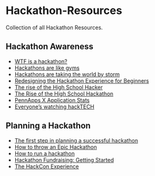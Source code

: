 Hackathon-Resources
===================

Collection of all Hackathon Resources.

## Hackathon Awareness

- [WTF is a hackathon?](https://medium.com/hackathons-anonymous/wtf-is-a-hackathon-92668579601)
- [Hackathons are like gyms](https://medium.com/hackathons-anonymous/hackathons-are-like-gyms-7ebcd6bfda26)
- [Hackathons are taking the world by storm](https://medium.com/hackathons-anonymous/hackathons-are-taking-the-world-by-storm-7b0d844aa650)
- [Redesigning the Hackathon Experience for Beginners](https://medium.com/@molllified/redesigning-the-hackathon-experience-for-beginners-5220c508e96f)
- [The rise of the High School Hacker](https://medium.com/hs-hackers/the-rise-of-the-high-school-hacker-81a5d7da7f51)
- [The Rise of the High School Hackathon](https://medium.com/@canzhiye/the-rise-of-the-high-school-hackathon-a05e08ed4ebc)
- [PennApps X Application Stats](https://medium.com/pennapps-x/pennapps-x-application-stats-655f9a04f991)
- [Everyone’s watching hackTECH](https://medium.com/hacktech-2014/everyones-watching-hacktech-5b58c3859747)

## Planning a Hackathon

- [The first step in planning a successful hackathon](https://medium.com/hackathons-anonymous/the-first-step-in-planning-a-successful-hackathon-6cd4f8bd25a2)
- [How to throw an Epic Hackathon](http://blog.mlh.io/how-to-throw-an-epic-hackathon-07-07-2014/)
- [How to run a hackathon](http://www.recursiverobot.com/post/91272128309/how-to-run-a-hackathon)
- [Hackathon Fundraising: Getting Started](http://blog.mlh.io/hackathon-fundraising-getting-started-06-16-2014/)
- [The HackCon Experience](https://medium.com/@taylor_atx/the-hackcon-experience-3866a1bfc907)

